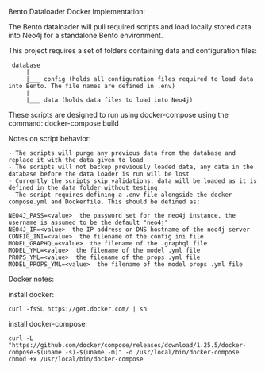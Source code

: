 Bento Dataloader Docker Implementation:

The Bento dataloader will pull required scripts and load locally stored data into Neo4j for a standalone Bento environment.

This project requires a set of folders containing data and configuration files:

     database
	     |
		 |___ config (holds all configuration files required to load data into Bento. The file names are defined in .env)
		 |
		 |___ data (holds data files to load into Neo4j)
		 

These scripts are designed to run using docker-compose using the command:  docker-compose build

Notes on script behavior:

	- The scripts will purge any previous data from the database and replace it with the data given to load
	- The scripts will not backup previously loaded data, any data in the database before the data loader is run will be lost
	- Currently the scripts skip validations, data will be loaded as it is defined in the data folder without testing
	- The script requires defining a .env file alongside the docker-compose.yml and Dockerfile. This should be defined as:
	
	NEO4J_PASS=<value>  the password set for the neo4j instance, the username is assumed to be the default "neo4j"
	NEO4J_IP=<value>  the IP address or DNS hostname of the neo4j server
	CONFIG_INI=<value>  the filename of the config ini file
	MODEL_GRAPHQL=<value>  the filename of the .graphql file
	MODEL_YML=<value>  the filename of the model .yml file
	PROPS_YML=<value>  the filename of the props .yml file
	MODEL_PROPS_YML=<value>  the filename of the model props .yml file
	

Docker notes:

install docker:

	curl -fsSL https://get.docker.com/ | sh

install docker-compose:

	curl -L "https://github.com/docker/compose/releases/download/1.25.5/docker-compose-$(uname -s)-$(uname -m)" -o /usr/local/bin/docker-compose
	chmod +x /usr/local/bin/docker-compose